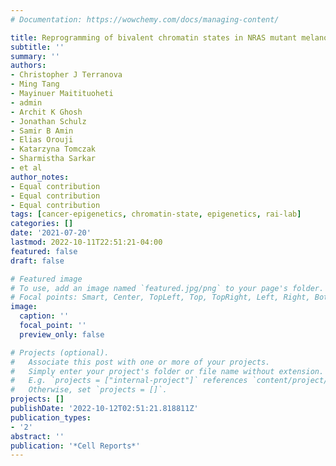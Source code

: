 ```yaml
---
# Documentation: https://wowchemy.com/docs/managing-content/

title: Reprogramming of bivalent chromatin states in NRAS mutant melanoma suggests PRC2 inhibition as a therapeutic strategy
subtitle: ''
summary: ''
authors:
- Christopher J Terranova
- Ming Tang
- Mayinuer Maitituoheti
- admin
- Archit K Ghosh
- Jonathan Schulz
- Samir B Amin
- Elias Orouji
- Katarzyna Tomczak
- Sharmistha Sarkar
- et al
author_notes:
- Equal contribution
- Equal contribution
- Equal contribution
tags: [cancer-epigenetics, chromatin-state, epigenetics, rai-lab]
categories: []
date: '2021-07-20'
lastmod: 2022-10-11T22:51:21-04:00
featured: false
draft: false

# Featured image
# To use, add an image named `featured.jpg/png` to your page's folder.
# Focal points: Smart, Center, TopLeft, Top, TopRight, Left, Right, BottomLeft, Bottom, BottomRight.
image:
  caption: ''
  focal_point: ''
  preview_only: false

# Projects (optional).
#   Associate this post with one or more of your projects.
#   Simply enter your project's folder or file name without extension.
#   E.g. `projects = ["internal-project"]` references `content/project/deep-learning/index.md`.
#   Otherwise, set `projects = []`.
projects: []
publishDate: '2022-10-12T02:51:21.818811Z'
publication_types:
- '2'
abstract: ''
publication: '*Cell Reports*'
---
```

